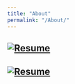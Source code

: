 ```yaml
---
title: "About"
permalink: "/About/"
---
```



## [![Resume](https://raw.githubusercontent.com/SeokLeeUS/seokleeus.github.io/master/_images/_Resume/Resume_Seok_Lee.jpgg)](https://nbviewer.jupyter.org/github/SeokLeeUS/seokleeus.github.io/blob/master/_images/Seok_Lee_Resume_in_R.pdf)

## [![Resume](https://raw.githubusercontent.com/SeokLeeUS/seokleeus.github.io/master/_images/_Resume/Resume_Seok_Lee.jpg)](https://github.com/SeokLeeUS/seokleeus.github.io/raw/master/_images/Seok_Lee_Resume_in_R.pdf)
